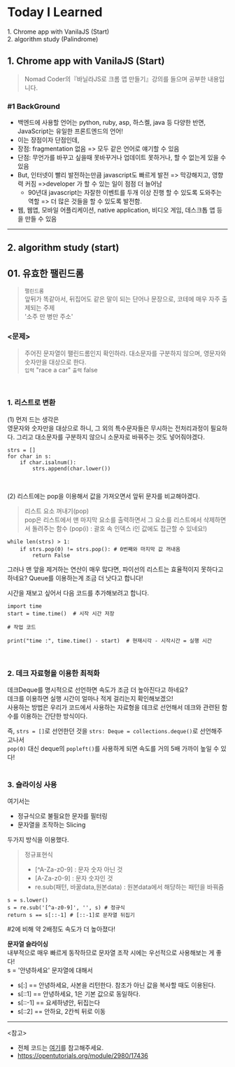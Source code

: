 <h1> Today I Learned </h1>
1. Chrome app with VanilaJS (Start)<br>
2. algorithm study (Palindrome)


<h2> 1. Chrome app with VanilaJS (Start)</h2>

> Nomad Coder의『바닐라JS로 크롬 앱 만들기』강의를 들으며 공부한 내용입니다.
<h3> #1 BackGround </h3>

- 백엔드에 사용할 언어는 python, ruby, asp, 하스켈, java 등 다양한 반면, JavaScript는 유일한 프론트엔드의 언어! 
- 이는 장점이자 단점인데, 
- 장점: fragmentation 없음 => 모두 같은 언어로 얘기할 수 있음
- 단점: 무언가를 바꾸고 싶을때 못바꾸거나 업데이트 못하거나, 할 수 없는게 있을 수 있음
- But, 인터넷이 빨리 발전하는만큼 javascript도 빠르게 발전 => 막강해지고, 영향력 커짐 =>developer 가 할 수 있는 일이 점점 더 늘어남
  - 90년대 javascript는 자잘한 이벤트를 두개 이상 진행 할 수 있도록 도와주는 역할 => 더 많은 것들을 할 수 있도록 발전함.
- 웹, 웹앱, 모바일 어플리케이션, native application, 비디오 게임, 데스크톱 앱 등을 만들 수 있음


---
<h2> 2. algorithm study (start)  </h2>
<h2> 01. 유효한 팰린드롬 </h2>

> `팰린드롬`<br>
> 앞뒤가 똑같아서, 뒤집어도 같은 말이 되는 단어나 문장으로, 코테에 매우 자주 출제되는 주제<br>
> '소주 만 병만 주소'

### <문제>
> 주어진 문자열이 팰린드롬인지 확인하라. 대소문자를 구분하지 않으며, 영문자와 숫자만을 대상으로 한다.<br>
> `입력`  "race a car"  `출력`  false

<br>

<h3> 1. 리스트로 변환 </h3>
(1)
먼저 드는 생각은<br>
영문자와 숫자만을 대상으로 하니, 그 외의 특수문자들은 무시하는 전처리과정이 필요하다. 
그리고 대소문자를 구분하지 않으니 소문자로 바꿔주는 것도 넣어줘야겠다.

```
strs = []
for char in s:
    if char.isalnum():
        strs.append(char.lower())
```
<br>

(2) 리스트에는 pop을 이용해서 값을 가져오면서 앞뒤 문자를 비교해야겠다.

> 리스트 요소 꺼내기(pop)\
>pop은 리스트에서 맨 마지막 요소를 출력하면서 그 요소를 리스트에서 삭제하면서 돌려주는 함수 (pop(i) : 괄호 속 인덱스 i인 값에도 접근할 수 있네요!)
```
while len(strs) > 1:
    if strs.pop(0) != strs.pop(): # 0번째와 마지막 값 꺼내옴
        return False
```

그러나 맨 앞을 제거하는 연산이 매우 많다면, 파이선의 리스트는 효율적이지 못하다고 하네요? Queue를 이용하는게 조금 더 낫다고 합니다!

시간을 재보고 싶어서 다음 코드를 추가해보려고 합니다.
```
import time
start = time.time()  # 시작 시간 저장
 
# 작업 코드
 
print("time :", time.time() - start)  # 현재시각 - 시작시간 = 실행 시간
```
<br>
<h3> 2. 데크 자료형을 이용한 최적화 </h3>
데크Deque를 명시적으로 선언하면 속도가 조금 더 높아진다고 하네요?<br>
데크를 이용하면 실행 시간이 얼마나 적게 걸리는지 확인해보겠으!<br>
사용하는 방법은 우리가 코드에서 사용하는 자료형을 데크로 선언해서 데크와 관련된 함수를 이용하는 간단한 방식이다.

즉, `strs = []`로 선언한던 것을 
`strs: Deque = collections.deque()`로 선언해주고나서<br>
`pop(0)` 대신 deque의 `popleft()`를 사용하게 되면 속도를 거의 5배 가까이 높일 수 있다!
<br><br>
<h3> 3. 슬라이싱 사용 </h3>
여기서는

* 정규식으로 불필요한 문자를 필터링
* 문자열을 조작하는 Slicing

두가지 방식을 이용했다.
> 정규표현식
> - [^A-Za-z0-9] : 문자 숫자 아닌 것
> - [A-Za-z0-9] : 문자 숫자인 것
> - re.sub(패턴, 바꿀data,원본data) : 원본data에서 해당하는 패턴을 바꿔줌
```
s = s.lower()
s = re.sub('[^a-z0-9]', '', s) # 정규식
return s == s[::-1] # [::-1]로 문자열 뒤집기
```
#2에 비해 약 2배정도 속도가 더 높아졌다!<br>

**문자열 슬라이싱**<br>
내부적으로 매우 빠르게 동작하므로 문자열 조작 시에는 우선적으로 사용해보는 게 좋다!<br>
s = '안녕하세요' 문자열에 대해서

- s[:] == 안녕하세요, 사본을 리턴한다. 참조가 아닌 값을 복사할 때도 이용된다.
- s[::1] == 안녕하세요, 1은 기본 값으로 동일하다.
- s[::-1] == 요세하녕안, 뒤집는다
- s[::2] == 안하요, 2칸씩 뒤로 이동 
---

<참고>
- 전체 코드는 [여기](https://github.com/BananMoon/Algorithm-Study/blob/main/palindrome.py)를 참고해주세요.
- https://opentutorials.org/module/2980/17436

